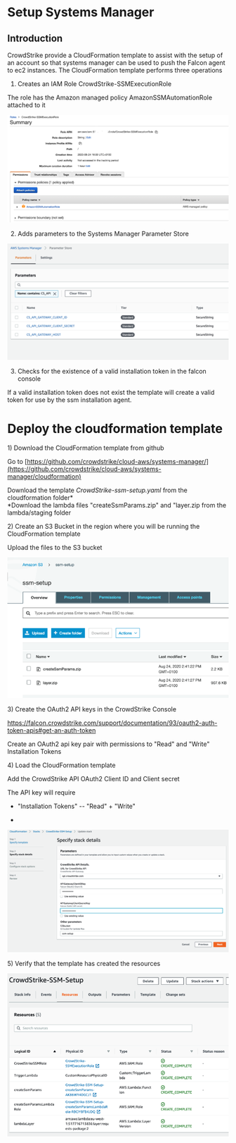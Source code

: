 Setup Systems Manager 
=====================

Introduction
------------

CrowdStrike provide a CloudFormation template to assist with the setup
of an account so that systems manager can be used to push the Falcon
agent to ec2 instances. The CloudFormation template performs three
operations

1.  Creates an IAM Role CrowdStrike-SSMExecutionRole

The role has the Amazon managed policy AmazonSSMAutomationRole attached
to it

![](media/image1.tiff)

2.  Adds parameters to the Systems Manager Parameter Store

![](media/image2.png)

3.  Checks for the existence of a valid installation token in the falcon
    console

If a valid installation token does not exist the template will create a
valid token for use by the ssm installation agent.

Deploy the cloudformation template
==================================

1\) Download the CloudFormation template from github

Go to
[https://github.com/crowdstrike/cloud-aws/systems-manager/](https://github.com/crowdstrike/cloud-aws/systems-manager/cloudformation)

Download the template *CrowdStrike-ssm-setup.yaml* from the
cloudformation folder*\
*Download the lambda files "createSsmParams.zip" and "layer.zip from the
lambda/staging folder

2\) Create an S3 Bucket in the region where you will be running the
CloudFormation template

Upload the files to the S3 bucket

![](media/image3.png)

3\) Create the OAuth2 API keys in the CrowdStrike Console

<https://falcon.crowdstrike.com/support/documentation/93/oauth2-auth-token-apis#get-an-auth-token>

Create an OAuth2 api key pair with permissions to "Read" and "Write"
Installation Tokens

4\) Load the CloudFormation template

Add the CrowdStrike API OAuth2 Client ID and Client secret

The API key will require

-   "Installation Tokens" -- "Read" + "Write"

-   

![](media/image4.png)

5\) Verify that the template has created the resources

![](media/image5.png)
